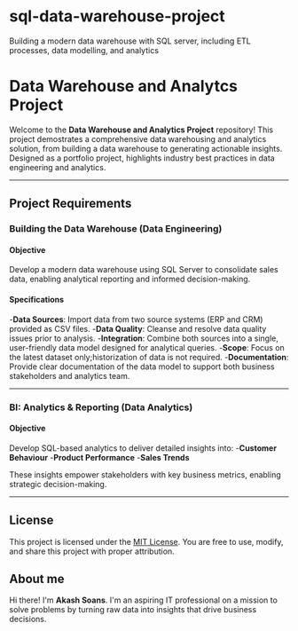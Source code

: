 # sql-data-warehouse-project
Building a modern data warehouse with SQL server, including ETL processes, data modelling, and analytics

# Data Warehouse and Analytcs Project

Welcome to the **Data Warehouse and Analytics Project** repository!
This project demostrates a comprehensive data warehousing and analytics solution, from building a data warehouse to generating actionable insights. Designed as a portfolio project, highlights industry best practices in data engineering and analytics.

---

## Project Requirements 

### Building the Data Warehouse (Data Engineering)

#### Objective
Develop a modern data warehouse using SQL Server to consolidate sales data, enabling analytical reporting and informed decision-making.

#### Specifications
-**Data Sources**: Import data from two source systems (ERP and CRM) provided as CSV files.
-**Data Quality**: Cleanse and resolve data quality issues prior to analysis.
-**Integration**: Combine both sources into a single, user-friendly data model designed for analytical queries.
-**Scope**: Focus on the latest dataset only;historization of data is not required.
-**Documentation**: Provide clear documentation of the data model to support both business stakeholders and analytics team.

---

### BI: Analytics & Reporting (Data Analytics)

#### Objective
Develop SQL-based analytics to deliver detailed insights into:
-**Customer Behaviour**
-**Product Performance**
-**Sales Trends**

These insights empower stakeholders with key business metrics, enabling strategic decision-making.

---

## License

This project is licensed under the [MIT License](LICENSE). You are free to use, modify, and share this project with proper attribution.

## About me

Hi there! I'm **Akash Soans**. I'm an aspiring IT professional on a mission to solve problems by turning raw data into insights that drive business decisions. 
